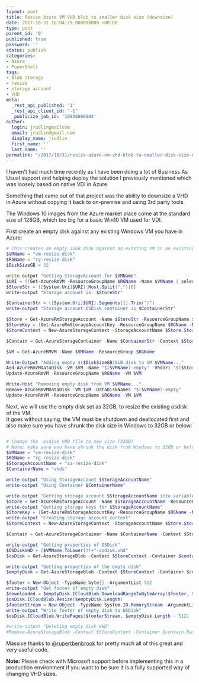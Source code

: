 ```yaml
---
layout: post
title: Resize Azure VM VHD blob to smaller disk size (downsize)
date: 2017-10-31 16:04:29.000000000 +00:00
type: post
parent_id: '0'
published: true
password: ''
status: publish
categories:
- Azure
- PowerShell
tags:
- Blob storage
- resize
- storage account
- VHD
meta:
  _rest_api_published: '1'
  _rest_api_client_id: "-1"
  _publicize_job_id: '10936006904'
author:
  login: jrudlingmailcom
  email: jrudlin@gmail.com
  display_name: jrudlin
  first_name: ''
  last_name: ''
permalink: "/2017/10/31/resize-azure-vm-vhd-blob-to-smaller-disk-size-downsize/"
---
```

I haven't had much time recently as I have been doing a lot of Business As Usual support and helping deploy the solution I previously mentioned which was loosely based on native VDI in Azure.

Something that came out of that project was the ability to downsize a VHD in Azure without copying it back to on-premise and using 3rd party tools.

The Windows 10 images from the Azure market place come at the standard size of 128GB, which too big for a basic Win10 VM used for VDI.

First create an empty disk against any existing Windows VM you have in Azure:

```powershell
# This creates an empty 32GB disk against an existing VM in an existing Resource Group  
$VMName = "vm-resize-disk"  
$RGName = "rg-resize-disk"  
$DiskSizeGB = 32

write-output "Getting StorageAccount for $VMName"  
$URI = ((Get-AzureRmVM -ResourceGroupName $RGName -Name $VMName | select StorageProfile -ExpandProperty StorageProfile).OSDisk.Vhd).uri  
$StoreStr = ([System.Uri]$URI).Host.Split(".")[0]  
write-output "Storage account is: $StoreStr"

$ContainerStr = ([System.Uri]$URI).Segments[1].Trim("/")  
write-output "Storage account OSDisk container is $ContainerStr"

$Store = Get-AzureRmStorageAccount -Name $StoreStr -ResourceGroupName $RGName  
$StoreKey = (Get-AzureRmStorageAccountKey -ResourceGroupName $RGName -Name $Store.StorageAccountName)[0].Value  
$StoreContext = New-AzureStorageContext -StorageAccountName $Store.StorageAccountName -StorageAccountKey $StoreKey

$Contain = Get-AzureStorageContainer -Name $ContainerStr -Context $StoreContext

$VM = Get-AzureRMVM -Name $VMName -ResourceGroup $RGName

Write-Output "Adding empty $($DiskSizeGB)GiB disk to VM $VMName..."  
Add-AzureRmVMDataDisk -VM $VM -Name "$($VMName)-empty" -VhdUri "$($Store.PrimaryEndpoints.Blob)$($Contain.Name)/$($VMName)-empty.vhd" -DiskSizeInGB $DiskSizeGB -Lun 0 -CreateOption Empty -Caching None  
Update-AzureRmVM -ResourceGroupName $RGName -VM $VM

Write-Host "Removing empty disk from VM $VMName..."  
Remove-AzureRmVMDataDisk -VM $VM -DataDiskNames "$($VMName)-empty"  
Update-AzureRmVM -ResourceGroupName $RGName -VM $VM
```

Next, we will use the empty disk set as 32GB, to resize the existing osdisk of the VM.  
It goes without saying, the VM must be shutdown and deallocated first and also make sure you have shrunk the disk size in Windows to 32GB or below:

```powershell

# Change the -osdisk VHD file to new size (32GB)  
# Note: make sure you have shrunk the disk from Windows to 32GB or below first  
$VMName = "vm-resize-disk"  
$RGName = "rg-resize-disk"  
$StorageAccountName = "sa-resize-disk"  
$ContainerName = "vhds"

write-output "Using StorageAccount $StorageAccountName"  
write-output "Using Container $ContainerName"

write-output "Getting storage account $StorageAccountName into variable"  
$Store = Get-AzureRmStorageAccount -Name $StorageAccountName -ResourceGroupName $RGName  
write-output "Getting storage keys for $StorageAccountName"  
$StoreKey = (Get-AzureRmStorageAccountKey -ResourceGroupName $RGName -Name $Store.StorageAccountName)[0].Value  
write-output "Creating storage account context"  
$StoreContext = New-AzureStorageContext -StorageAccountName $Store.StorageAccountName -StorageAccountKey $StoreKey

$Contain = Get-AzureStorageContainer -Name $ContainerName -Context $StoreContext

write-output "Getting properties of OSDisk"  
$OSDiskVHD = ($VMName.ToLower())+"-osdisk.vhd"  
$osDisk = Get-AzureStorageBlob -Context $StoreContext -Container $contain.Name -Blob $OSDiskVHD

write-output "Getting properties of the empty disk"  
$emptyDisk = Get-AzureStorageBlob -Context $StoreContext -Container $contain.Name -Blob "$($VMName)-empty.vhd"

$footer = New-Object -TypeName byte[] -ArgumentList 512  
write-output "Get footer of empty disk"  
$downloaded = $emptyDisk.ICloudBlob.DownloadRangeToByteArray($footer, 0, $emptyDisk.Length - 512, 512)  
$osDisk.ICloudBlob.Resize($emptyDisk.Length)  
$footerStream = New-Object -TypeName System.IO.MemoryStream -ArgumentList (,$footer)  
write-output "Write footer of empty disk to OSDisk"  
$osDisk.ICloudBlob.WritePages($footerStream, $emptyDisk.Length - 512)

#write-output "Deleting empty disk VHD"  
#Remove-AzureStorageBlob -Context $StoreContext -Container $contain.Name -Blob "$($VMName)-empty.vhd"
```

Massive thanks to [@rupertbenbrook](https://twitter.com/rupertbenbrook) for pretty much all of this great and very useful code.

**Note:** Please check with Microsoft support before implementing this in a production environment if you want to be sure it is a fully supported way of changing VHD sizes.
